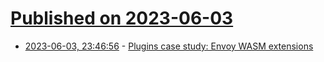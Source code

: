 # [Published on 2023-06-03](index.md)

* [2023-06-03, 23:46:56](https://lobste.rs/s/9shodq/plugins_case_study_envoy_wasm_extensions) - [Plugins case study: Envoy WASM extensions](https://eli.thegreenplace.net/2023/plugins-case-study-envoy-wasm-extensions/)
